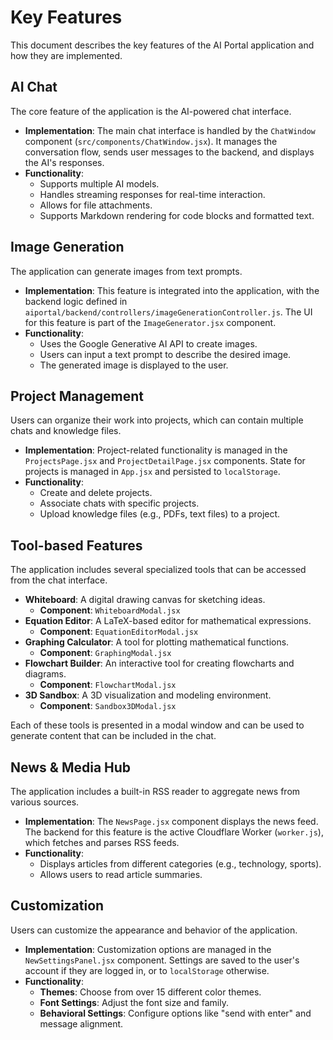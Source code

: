# Key Features

This document describes the key features of the AI Portal application and how they are implemented.

## AI Chat

The core feature of the application is the AI-powered chat interface.

-   **Implementation**: The main chat interface is handled by the `ChatWindow` component (`src/components/ChatWindow.jsx`). It manages the conversation flow, sends user messages to the backend, and displays the AI's responses.
-   **Functionality**:
    -   Supports multiple AI models.
    -   Handles streaming responses for real-time interaction.
    -   Allows for file attachments.
    -   Supports Markdown rendering for code blocks and formatted text.

## Image Generation

The application can generate images from text prompts.

-   **Implementation**: This feature is integrated into the application, with the backend logic defined in `aiportal/backend/controllers/imageGenerationController.js`. The UI for this feature is part of the `ImageGenerator.jsx` component.
-   **Functionality**:
    -   Uses the Google Generative AI API to create images.
    -   Users can input a text prompt to describe the desired image.
    -   The generated image is displayed to the user.

## Project Management

Users can organize their work into projects, which can contain multiple chats and knowledge files.

-   **Implementation**: Project-related functionality is managed in the `ProjectsPage.jsx` and `ProjectDetailPage.jsx` components. State for projects is managed in `App.jsx` and persisted to `localStorage`.
-   **Functionality**:
    -   Create and delete projects.
    -   Associate chats with specific projects.
    -   Upload knowledge files (e.g., PDFs, text files) to a project.

## Tool-based Features

The application includes several specialized tools that can be accessed from the chat interface.

-   **Whiteboard**: A digital drawing canvas for sketching ideas.
    -   **Component**: `WhiteboardModal.jsx`
-   **Equation Editor**: A LaTeX-based editor for mathematical expressions.
    -   **Component**: `EquationEditorModal.jsx`
-   **Graphing Calculator**: A tool for plotting mathematical functions.
    -   **Component**: `GraphingModal.jsx`
-   **Flowchart Builder**: An interactive tool for creating flowcharts and diagrams.
    -   **Component**: `FlowchartModal.jsx`
-   **3D Sandbox**: A 3D visualization and modeling environment.
    -   **Component**: `Sandbox3DModal.jsx`

Each of these tools is presented in a modal window and can be used to generate content that can be included in the chat.

## News & Media Hub

The application includes a built-in RSS reader to aggregate news from various sources.

-   **Implementation**: The `NewsPage.jsx` component displays the news feed. The backend for this feature is the active Cloudflare Worker (`worker.js`), which fetches and parses RSS feeds.
-   **Functionality**:
    -   Displays articles from different categories (e.g., technology, sports).
    -   Allows users to read article summaries.

## Customization

Users can customize the appearance and behavior of the application.

-   **Implementation**: Customization options are managed in the `NewSettingsPanel.jsx` component. Settings are saved to the user's account if they are logged in, or to `localStorage` otherwise.
-   **Functionality**:
    -   **Themes**: Choose from over 15 different color themes.
    -   **Font Settings**: Adjust the font size and family.
    -   **Behavioral Settings**: Configure options like "send with enter" and message alignment. 